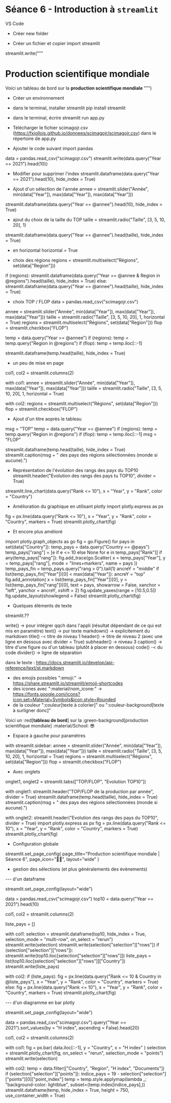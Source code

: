 # Séance 6 - Introduction à `streamlit`

VS Code

- Créer new folder

- Créer un fichier et copier
import streamlit
 
streamlit.write("""
# Production scientifique mondiale
Voici un tableau de bord sur la **production scientifique mondiale**
""")
 
- Créer un environnement

- dans le terminal, installer streamlit
pip install streamlit

- dans le terminal, écrire
streamlit run app.py

- Télécharger le fichier scimagojr.csv (https://fxjollois.github.io/donnees/scimagojr/scimagojr.csv) dans le répertoire de app.py

- Ajouter le code suivant 
import pandas

data = pandas.read_csv("scimagojr.csv")
streamlit.write(data.query("Year == 2021").head(10))

- Modifier pour supprimer l'index
streamlit.dataframe(data.query("Year == 2021").head(10), hide_index = True)

- Ajout d'un sélection de l'année
annee = streamlit.slider("Année", min(data["Year"]), max(data["Year"]), max(data["Year"]))

streamlit.dataframe(data.query("Year == @annee").head(10), hide_index = True)

- ajout du choix de la taille du TOP
taille = streamlit.radio("Taille", [3, 5, 10, 20], 1)

streamlit.dataframe(data.query("Year == @annee").head(taille), hide_index = True)

- en horizontal
horizontal = True

- choix des régions
regions = streamlit.multiselect("Régions", set(data["Region"]))

if (regions):
    streamlit.dataframe(data.query("Year == @annee & Region in @regions").head(taille), hide_index = True)
else:
    streamlit.dataframe(data.query("Year == @annee").head(taille), hide_index = True)

- choix TOP / FLOP
data = pandas.read_csv("scimagojr.csv")

annee = streamlit.slider("Année", min(data["Year"]), max(data["Year"]), max(data["Year"]))
taille = streamlit.radio("Taille", [3, 5, 10, 20], 1, horizontal = True)
regions = streamlit.multiselect("Régions", set(data["Region"]))
flop = streamlit.checkbox("FLOP")

temp = data.query("Year == @annee")
if (regions):
    temp = temp.query("Region in @regions")
if (flop):
    temp = temp.iloc[::-1]

streamlit.dataframe(temp.head(taille), hide_index = True)

- un peu de mise en page

col1, col2 = streamlit.columns(2)

with col1:
    annee = streamlit.slider("Année", min(data["Year"]), max(data["Year"]), max(data["Year"]))
    taille = streamlit.radio("Taille", [3, 5, 10, 20], 1, horizontal = True)

with col2:
    regions = streamlit.multiselect("Régions", set(data["Region"]))
    flop = streamlit.checkbox("FLOP")
    
- Ajout d'un titre aoprès le tableau

msg = "TOP"
temp = data.query("Year == @annee")
if (regions):
    temp = temp.query("Region in @regions")
if (flop):
    temp = temp.iloc[::-1]
    msg = "FLOP"

streamlit.dataframe(temp.head(taille), hide_index = True)
streamlit.caption(msg + " des pays des régions sélectionnées (monde si aucune).")

- Représentation de l'évolution des rangs des payx du TOP10
streamlit.header("Evolution des rangs des pays tu TOP10", divider = True)

streamlit.line_chart(data.query("Rank <= 10"), x = "Year", y = "Rank", color = "Country")

- Amélioration du graphique en utilisant plotly
import plotly.express as px

fig = px.line(data.query("Rank <= 10"), x = "Year", y = "Rank", color = "Country", markers = True)
streamlit.plotly_chart(fig)

- Et encore plus amélioré

import plotly.graph_objects as go
fig = go.Figure()
for pays in set(data["Country"]):
    temp_pays = data.query("Country == @pays")
    temp_pays["rang"] = [e if e <= 10 else None for e in temp_pays["Rank"]]
    if any(temp_pays["rang"]):
        fig.add_trace(go.Scatter(
            x = temp_pays["Year"],
            y = temp_pays["rang"],
            mode = "lines+markers",
            name = pays
        ))
        temp_pays_fin = temp_pays.query("rang > 0").tail(1)
        ancreY = "middle"
        if list(temp_pays_fin["Year"])[0] < max(data["Year"]):
            ancreY = "top"
        fig.add_annotation(
            x = list(temp_pays_fin["Year"])[0], y = list(temp_pays_fin["rang"])[0],
            text = pays, showarrow = False, xanchor = "left", yanchor = ancreY, xshift = 2) 
fig.update_yaxes(range = [10.5,0.5])
fig.update_layout(showlegend = False)
streamlit.plotly_chart(fig)

- Quelques élèments de texte

streamlit.??

write() -> pour intégrer qqch dans l'appli (résultat dépendant de ce qui est mis en paramètre)
text() -> pur texte
markdown() -> explicitement du markdown
title() -< titre de niveau 1
header() -> titre de niveau 2 (avec une ligne en dessous avec divider = True)
subheader() -> niveau 3
caption() -> titre d'une figure ou d'un tableau (plutôt à placer en dessous)
code() -< du code
divider() -> ligne de séparation

dans le texte : https://docs.streamlit.io/develop/api-reference/text/st.markdown
- des emojis possibles ":emoji:" -> https://share.streamlit.io/streamlit/emoji-shortcodes
- des icones avec ":material/nom_icone:" -> https://fonts.google.com/icons?icon.set=Material+Symbols&icon.style=Rounded
- de la couleur ":couleur[texte à colorier]" ou ":couleur-background[texte à surligner donc]"

Voici un :red[**tableau de bord**] sur la :green-background[production scientifique mondiale] :material/School: :sunglasses:


- Espace à gauche pour paramètres

with streamlit.sidebar:
    annee = streamlit.slider("Année", min(data["Year"]), max(data["Year"]), max(data["Year"]))
    taille = streamlit.radio("Taille", [3, 5, 10, 20], 1, horizontal = True)
    regions = streamlit.multiselect("Régions", set(data["Region"]))
    flop = streamlit.checkbox("FLOP")

- Avec onglets

onglet1, onglet2 = streamlit.tabs(["TOP/FLOP", "Evolution TOP10"])

with onglet1:
    streamlit.header("TOP/FLOP de la production par année", divider = True)
    streamlit.dataframe(temp.head(taille), hide_index = True)
    streamlit.caption(msg + " des pays des régions sélectionnées (monde si aucune).")

with onglet2:
    streamlit.header("Evolution des rangs des pays du TOP10", divider = True)
    import plotly.express as px
    fig = px.line(data.query("Rank <= 10"), x = "Year", y = "Rank", color = "Country", markers = True)
    streamlit.plotly_chart(fig)

- Configuration globale

streamlit.set_page_config(
    page_title="Production scientifique mondiale | Séance 6",
    page_icon=":student:",
    layout="wide"
)

- gestion des sélections (et plus généralements des évènements)

--- d'un dataframe

streamlit.set_page_config(layout="wide")


data = pandas.read_csv("scimagojr.csv")
top10 = data.query("Year == 2021").head(10)

col1, col2 = streamlit.columns(2)

liste_pays = []

with col1:
    selection = streamlit.dataframe(top10, hide_index = True, selection_mode = "multi-row", on_select = "rerun")
    streamlit.write(selection)
    streamlit.write(selection["selection"]["rows"])
    if (selection["selection"]["rows"]):
        streamlit.write(top10.iloc[selection["selection"]["rows"]])
        liste_pays = list(top10.iloc[selection["selection"]["rows"]]["Country"])
        streamlit.write(liste_pays)

with col2:
    if (liste_pays):
        fig = px.line(data.query("Rank <= 10 & Country in @liste_pays"), x = "Year", y = "Rank", color = "Country", markers = True)
    else:
        fig = px.line(data.query("Rank <= 10"), x = "Year", y = "Rank", color = "Country", markers = True)
    streamlit.plotly_chart(fig)
    

--- d'un diagramme en bar plotly

streamlit.set_page_config(layout="wide")

data = pandas.read_csv("scimagojr.csv").query("Year == 2021").sort_values(by = "H index", ascending = False).head(20)

col1, col2 = streamlit.columns(2)

with col1:
    fig = px.bar(
        data.iloc[::-1],
        y = "Country",
        x = "H index"
    )
    selection = streamlit.plotly_chart(fig, on_select = "rerun", selection_mode = "points")
    streamlit.write(selection)

with col2:
    temp = data.filter(["Country", "Region", "H index", "Documents"])
    if (selection["selection"]["points"]):
        indice_pays = 19 - selection["selection"]["points"][0]["point_index"]
        temp = temp.style.applymap(lambda _: "background-color: lightblue", subset=(temp.index[indice_pays],))
    streamlit.dataframe(temp, hide_index = True, height = 750, use_container_width = True)




